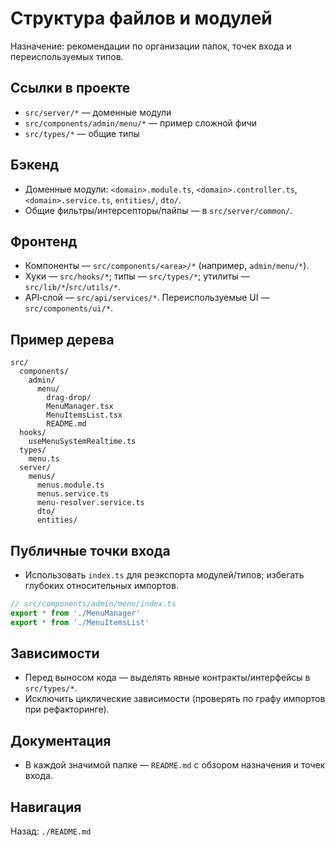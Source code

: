 # Структура файлов и модулей

Назначение: рекомендации по организации папок, точек входа и переиспользуемых типов.

## Ссылки в проекте
- `src/server/*` — доменные модули
- `src/components/admin/menu/*` — пример сложной фичи
- `src/types/*` — общие типы

## Бэкенд
- Доменные модули: `<domain>.module.ts`, `<domain>.controller.ts`, `<domain>.service.ts`, `entities/`, `dto/`.
- Общие фильтры/интерсепторы/пайпы — в `src/server/common/`.

## Фронтенд
- Компоненты — `src/components/<area>/*` (например, `admin/menu/*`).
- Хуки — `src/hooks/*`; типы — `src/types/*`; утилиты — `src/lib/*`/`src/utils/*`.
- API‑слой — `src/api/services/*`. Переиспользуемые UI — `src/components/ui/*`.

## Пример дерева
```text
src/
  components/
    admin/
      menu/
        drag-drop/
        MenuManager.tsx
        MenuItemsList.tsx
        README.md
  hooks/
    useMenuSystemRealtime.ts
  types/
    menu.ts
  server/
    menus/
      menus.module.ts
      menus.service.ts
      menu-resolver.service.ts
      dto/
      entities/
```

## Публичные точки входа
- Использовать `index.ts` для реэкспорта модулей/типов; избегать глубоких относительных импортов.

```ts
// src/components/admin/menu/index.ts
export * from './MenuManager'
export * from './MenuItemsList'
```

## Зависимости
- Перед выносом кода — выделять явные контракты/интерфейсы в `src/types/*`.
- Исключить циклические зависимости (проверять по графу импортов при рефакторинге).

## Документация
- В каждой значимой папке — `README.md` с обзором назначения и точек входа.

## Навигация
Назад: `./README.md`